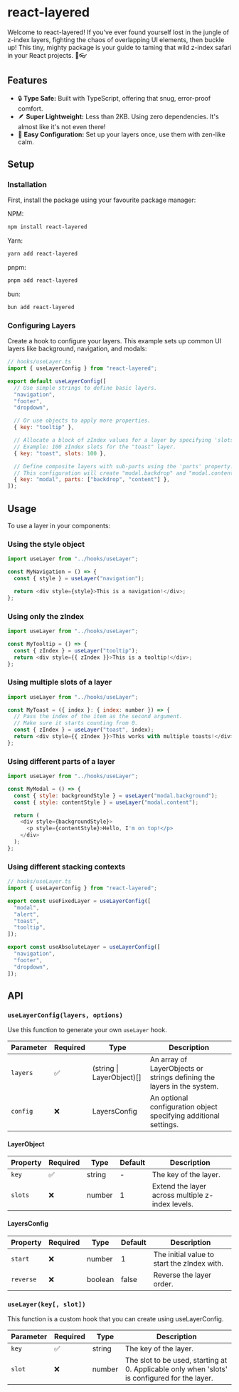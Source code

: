 # react-layered

Welcome to react-layered! If you've ever found yourself lost in the jungle of z-index layers, fighting the chaos of overlapping UI elements, then buckle up! This tiny, mighty package is your guide to taming that wild z-index safari in your React projects. 🌿👓

## Features

- 🔒 **Type Safe:** Built with TypeScript, offering that snug, error-proof comfort.
- 🪶 **Super Lightweight:** Less than 2KB. Using zero dependencies. It's almost like it's not even there!
- 🧘 **Easy Configuration:** Set up your layers once, use them with zen-like calm.

## Setup

### Installation

First, install the package using your favourite package manager:

NPM:

```bash
npm install react-layered
```

Yarn:

```bash
yarn add react-layered
```

pnpm:

```bash
pnpm add react-layered
```

bun:

```bash
bun add react-layered
```

### Configuring Layers

Create a hook to configure your layers. This example sets up common UI layers like background, navigation, and modals:

```javascript
// hooks/useLayer.ts
import { useLayerConfig } from "react-layered";

export default useLayerConfig([
  // Use simple strings to define basic layers.
  "navigation",
  "footer",
  "dropdown",

  // Or use objects to apply more properties.
  { key: "tooltip" },

  // Allocate a block of zIndex values for a layer by specifying 'slots'.
  // Example: 100 zIndex slots for the "toast" layer.
  { key: "toast", slots: 100 },

  // Define composite layers with sub-parts using the 'parts' property.
  // This configuration will create "modal.backdrop" and "modal.content".
  { key: "modal", parts: ["backdrop", "content"] },
]);
```

## Usage

To use a layer in your components:

### Using the style object

```javascript
import useLayer from "../hooks/useLayer";

const MyNavigation = () => {
  const { style } = useLayer("navigation");

  return <div style={style}>This is a navigation!</div>;
};
```

### Using only the zIndex

```javascript
import useLayer from "../hooks/useLayer";

const MyTooltip = () => {
  const { zIndex } = useLayer("tooltip");
  return <div style={{ zIndex }}>This is a tooltip!</div>;
};
```

### Using multiple slots of a layer

```javascript
import useLayer from "../hooks/useLayer";

const MyToast = ({ index }: { index: number }) => {
  // Pass the index of the item as the second argument.
  // Make sure it starts counting from 0.
  const { zIndex } = useLayer("toast", index);
  return <div style={{ zIndex }}>This works with multiple toasts!</div>;
};
```

### Using different parts of a layer

```javascript
import useLayer from "../hooks/useLayer";

const MyModal = () => {
  const { style: backgroundStyle } = useLayer("modal.background");
  const { style: contentStyle } = useLayer("modal.content");

  return (
    <div style={backgroundStyle}>
      <p style={contentStyle}>Hello, I'm on top!</p>
    </div>
  );
};
```

### Using different stacking contexts

```javascript
// hooks/useLayer.ts
import { useLayerConfig } from "react-layered";

export const useFixedLayer = useLayerConfig([
  "modal",
  "alert",
  "toast",
  "tooltip",
]);

export const useAbsoluteLayer = useLayerConfig([
  "navigation",
  "footer",
  "dropdown",
]);
```

## API

### `useLayerConfig(layers, options)`

Use this function to generate your own `useLayer` hook.

| Parameter | Required | Type                          | Description                                                            |
| --------- | -------- | ----------------------------- | ---------------------------------------------------------------------- |
| `layers`  | ✅       | (string &#124; LayerObject)[] | An array of LayerObjects or strings defining the layers in the system. |
| `config`  | ❌       | LayersConfig                  | An optional configuration object specifying additional settings.       |

#### LayerObject

| Property | Required | Type   | Default | Description                                      |
| -------- | -------- | ------ | ------- | ------------------------------------------------ |
| `key`    | ✅       | string | -       | The key of the layer.                            |
| `slots`  | ❌       | number | 1       | Extend the layer across multiple z-index levels. |

#### LayersConfig

| Property  | Required | Type    | Default | Description                                 |
| --------- | -------- | ------- | ------- | ------------------------------------------- |
| `start`   | ❌       | number  | 1       | The initial value to start the zIndex with. |
| `reverse` | ❌       | boolean | false   | Reverse the layer order.                    |

### `useLayer(key[, slot])`

This function is a custom hook that you can create using useLayerConfig.

| Parameter | Required | Type   | Description                                                                                   |
| --------- | -------- | ------ | --------------------------------------------------------------------------------------------- |
| `key`     | ✅       | string | The key of the layer.                                                                         |
| `slot`    | ❌       | number | The slot to be used, starting at 0. Applicable only when 'slots' is configured for the layer. |

